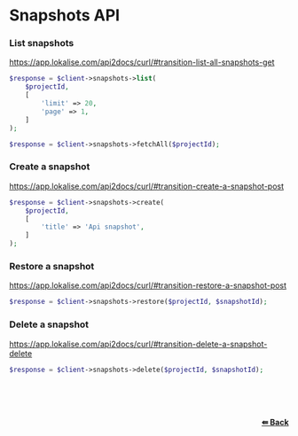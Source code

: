 # Snapshots API

### List snapshots
https://app.lokalise.com/api2docs/curl/#transition-list-all-snapshots-get

```php
$response = $client->snapshots->list(
    $projectId,
    [
        'limit' => 20,
        'page' => 1,
    ]
);
```

```php
$response = $client->snapshots->fetchAll($projectId);
```

### Create a snapshot
https://app.lokalise.com/api2docs/curl/#transition-create-a-snapshot-post

```php
$response = $client->snapshots->create(
    $projectId,
    [
        'title' => 'Api snapshot',
    ]
);
```

### Restore a snapshot
https://app.lokalise.com/api2docs/curl/#transition-restore-a-snapshot-post

```php
$response = $client->snapshots->restore($projectId, $snapshotId);
```

### Delete a snapshot
https://app.lokalise.com/api2docs/curl/#transition-delete-a-snapshot-delete

```php
$response = $client->snapshots->delete($projectId, $snapshotId);
```

<br/><br/><br/>
<div align="right">
    <b><a href="/README.md#request">⇚ Back</a></b>
</div>
<br/>
